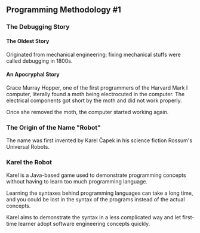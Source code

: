## Programming Methodology #1
### The Debugging Story
#### The Oldest Story
Originated from mechanical engineering: fixing mechanical stuffs were called debugging in 1800s.

#### An Apocryphal Story
Grace Murray Hopper, one of the first programmers of the Harvard Mark I computer, literally found a moth being electrocuted in the computer. The electrical components got short by the moth and did not work properly.

Once she removed the moth, the computer started working again.

### The Origin of the Name "Robot"
The name was first invented by Karel Čapek in his science fiction Rossum's Universal Robots.

### Karel the Robot
Karel is a Java-based game used to demonstrate programming concepts without having to learn too much programming language.

Learning the syntaxes behind programming languages can take a long time, and you could be lost in the syntax of the programs instead of the actual concepts.

Karel aims to demonstrate the syntax in a less complicated way and let first-time learner adopt software engineering concepts quickly.